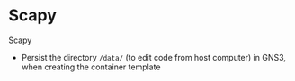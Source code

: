 # Scapy

Scapy

* Persist the directory `/data/` (to edit code from host computer) in GNS3, when creating the container template 
